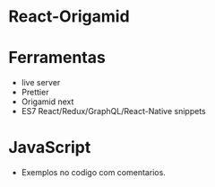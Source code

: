 # React-Origamid

# Ferramentas

- live server
- Prettier
- Origamid next
- ES7 React/Redux/GraphQL/React-Native snippets

# JavaScript

- Exemplos no codigo com comentarios.
